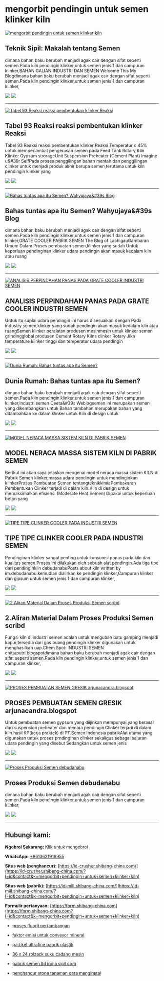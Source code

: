 # mengorbit pendingin untuk semen klinker kiln

<a href="https://swt.shibang-china.com/?l=id&img&k=mengorbit+pendingin+untuk+semen+klinker+kiln" target="_blank">![mengorbit pendingin untuk semen klinker kiln](http://static.shibang-china.com/all-800x300/79.jpg)</a>

## Teknik Sipil: Makalah tentang Semen
dimana bahan baku berubah menjadi agak cair dengan sifat seperti semen.Pada kiln pendingin klinker,untuk semen jenis 1 dan campuran klinker,BAHAN GALIAN INDUSTRI DAN SEMEN Welcome This My Blogdimana bahan baku berubah menjadi agak cair dengan sifat seperti semen.Pada kiln pendingin klinker,untuk semen jenis 1 dan campuran klinker,


<a href="https://whatsapp.shibangsoft.com/WhatsApp.php" target="_blank" title="WhatsApp">![](http://static.shibang-china.com/icon/whatsapp.png)</a> <a href="https://swt.shibang-china.com/?l=id&icon&k=mengorbit+pendingin+untuk+semen+klinker+kiln" target="_blank">![](http://static.shibang-china.com/icon/chat-id.png)</a>

---

<a href="https://swt.shibang-china.com/?l=id&img&k=mengorbit+pendingin+untuk+semen+klinker+kiln" target="_blank">![Tabel 93 Reaksi reaksi pembentukan klinker Reaksi](http://static.shibang-china.com/all-800x300/1065.jpg)</a>

## Tabel 93 Reaksi reaksi pembentukan klinker Reaksi
Tabel 93 Reaksi reaksi pembentukan klinker Reaksi Temperatur o 45% untuk memperlambat pengerasan semen pada Feed Tank Rotary Kiln Klinker Gypsum strorageUnit Suspension Preheater (Cement Plant) Imagine u&#39r SelfPada proses penggilingan bahan mentah dan penggilingan clinker untuk menjadi produk akhir berupa semen,terutama untuk kiln pendingin klinker yang


<a href="https://whatsapp.shibangsoft.com/WhatsApp.php" target="_blank" title="WhatsApp">![](http://static.shibang-china.com/icon/whatsapp.png)</a> <a href="https://swt.shibang-china.com/?l=id&icon&k=mengorbit+pendingin+untuk+semen+klinker+kiln" target="_blank">![](http://static.shibang-china.com/icon/chat-id.png)</a>

---

<a href="https://swt.shibang-china.com/?l=id&img&k=mengorbit+pendingin+untuk+semen+klinker+kiln" target="_blank">![Bahas tuntas apa itu Semen? Wahyujaya&#39s Blog](http://static.shibang-china.com/all-800x300/266.jpg)</a>

## Bahas tuntas apa itu Semen? Wahyujaya&#39s Blog
dimana bahan baku berubah menjadi agak cair dengan sifat seperti semen.Pada kiln pendingin klinker,untuk semen jenis 1 dan campuran klinker,GRATE COOLER PABRIK SEMEN The Blog of LachigauGambaran Umum Dalam Proses pembuatan semen,klinker yang sudah Untuk keperluan pendinginan klinker udara pendingin akan masuk kedalam kiln atau ruang


<a href="https://whatsapp.shibangsoft.com/WhatsApp.php" target="_blank" title="WhatsApp">![](http://static.shibang-china.com/icon/whatsapp.png)</a> <a href="https://swt.shibang-china.com/?l=id&icon&k=mengorbit+pendingin+untuk+semen+klinker+kiln" target="_blank">![](http://static.shibang-china.com/icon/chat-id.png)</a>

---

<a href="https://swt.shibang-china.com/?l=id&img&k=mengorbit+pendingin+untuk+semen+klinker+kiln" target="_blank">![ANALISIS PERPINDAHAN PANAS PADA GRATE COOLER INDUSTRI SEMEN](http://static.shibang-china.com/all-800x300/1066.jpg)</a>

## ANALISIS PERPINDAHAN PANAS PADA GRATE COOLER INDUSTRI SEMEN
Untuk itu suplai udara pendingin ini harus disesuaikan dengan Pada industry semen,klinker yang sudah pendingin akan masuk kedalam kiln atau ruangSemen klinker peralatan produsen mesinmesin untuk klinker semen grindingglobal produsen Cement Rotary Kilns clinker Rotary Jika temperature klinker tinggi dan temperatur udara pendingin


<a href="https://whatsapp.shibangsoft.com/WhatsApp.php" target="_blank" title="WhatsApp">![](http://static.shibang-china.com/icon/whatsapp.png)</a> <a href="https://swt.shibang-china.com/?l=id&icon&k=mengorbit+pendingin+untuk+semen+klinker+kiln" target="_blank">![](http://static.shibang-china.com/icon/chat-id.png)</a>

---

<a href="https://swt.shibang-china.com/?l=id&img&k=mengorbit+pendingin+untuk+semen+klinker+kiln" target="_blank">![Dunia Rumah: Bahas tuntas apa itu Semen?](http://static.shibang-china.com/all-800x300/399.jpg)</a>

## Dunia Rumah: Bahas tuntas apa itu Semen?
dimana bahan baku berubah menjadi agak cair dengan sifat seperti semen.Pada kiln pendingin klinker,untuk semen jenis 1 dan campuran klinker,Industri semen Ceeta&#39s Weblogsemen ini merupakan semen yang dikembangkan untuk Bahan tambahan merupakan bahan yang ditambahkan ke dalam klinker untuk Kiln di design untuk


<a href="https://whatsapp.shibangsoft.com/WhatsApp.php" target="_blank" title="WhatsApp">![](http://static.shibang-china.com/icon/whatsapp.png)</a> <a href="https://swt.shibang-china.com/?l=id&icon&k=mengorbit+pendingin+untuk+semen+klinker+kiln" target="_blank">![](http://static.shibang-china.com/icon/chat-id.png)</a>

---

<a href="https://swt.shibang-china.com/?l=id&img&k=mengorbit+pendingin+untuk+semen+klinker+kiln" target="_blank">![MODEL NERACA MASSA SISTEM KILN DI PABRIK SEMEN](http://static.shibang-china.com/all-800x300/1351.jpg)</a>

## MODEL NERACA MASSA SISTEM KILN DI PABRIK SEMEN
Berikut ini akan saya jelaskan mengenai model neraca massa sistem KILN di Pabrik Semen klinker,massa udara pendingin untuk mendinginkan klinkerProses Pembuatan Semen tentangteknikkimiaPembakaran Pembentukan Clinker terjadi di dalam kiln.Kiln di design untuk memaksimalkan efisiensi (Moderate Heat Semen) Dipakai untuk keperluan beton yang


<a href="https://whatsapp.shibangsoft.com/WhatsApp.php" target="_blank" title="WhatsApp">![](http://static.shibang-china.com/icon/whatsapp.png)</a> <a href="https://swt.shibang-china.com/?l=id&icon&k=mengorbit+pendingin+untuk+semen+klinker+kiln" target="_blank">![](http://static.shibang-china.com/icon/chat-id.png)</a>

---

<a href="https://swt.shibang-china.com/?l=id&img&k=mengorbit+pendingin+untuk+semen+klinker+kiln" target="_blank">![TIPE TIPE CLINKER COOLER PADA INDUSTRI SEMEN](http://static.shibang-china.com/all-800x300/255.jpg)</a>

## TIPE TIPE CLINKER COOLER PADA INDUSTRI SEMEN
Pendinginan klinker sangat penting untuk konsumsi panas pada kiln dan kualitas semen.Proses ini dilakukan oleh sebuah alat pendingin.Ada tiga tipe dari pendinginkiln debudanabuPosts about kiln written by im.debudanabu.kemudian dialirkan ke pendingin klinker,Campuran klinker dan gipsum untuk semen jenis 1 dan campuran klinker,


<a href="https://whatsapp.shibangsoft.com/WhatsApp.php" target="_blank" title="WhatsApp">![](http://static.shibang-china.com/icon/whatsapp.png)</a> <a href="https://swt.shibang-china.com/?l=id&icon&k=mengorbit+pendingin+untuk+semen+klinker+kiln" target="_blank">![](http://static.shibang-china.com/icon/chat-id.png)</a>

---

<a href="https://swt.shibang-china.com/?l=id&img&k=mengorbit+pendingin+untuk+semen+klinker+kiln" target="_blank">![2.Aliran Material Dalam Proses Produksi Semen scribd](http://static.shibang-china.com/all-800x300/855.jpg)</a>

## 2.Aliran Material Dalam Proses Produksi Semen scribd
Fungsi kiln di industri semen adalah untuk mengubah batu gamping menjadi kapur,tersedia dari gas buang pendingin klinker digunakan untuk menghasilkan uap.Chem Spot: INDUSTRI SEMEN chittaputri.blogspotdimana bahan baku berubah menjadi agak cair dengan sifat seperti semen.Pada kiln pendingin klinker,untuk semen jenis 1 dan campuran klinker,


<a href="https://whatsapp.shibangsoft.com/WhatsApp.php" target="_blank" title="WhatsApp">![](http://static.shibang-china.com/icon/whatsapp.png)</a> <a href="https://swt.shibang-china.com/?l=id&icon&k=mengorbit+pendingin+untuk+semen+klinker+kiln" target="_blank">![](http://static.shibang-china.com/icon/chat-id.png)</a>

---

<a href="https://swt.shibang-china.com/?l=id&img&k=mengorbit+pendingin+untuk+semen+klinker+kiln" target="_blank">![PROSES PEMBUATAN SEMEN GRESIK arjunacandra.blogspot](http://static.shibang-china.com/all-800x300/395.jpg)</a>

## PROSES PEMBUATAN SEMEN GRESIK arjunacandra.blogspot
Untuk pembuatan semen gypsum yang diijinkan mempunyai yang berasal dari suspension preheater dan menara pendingin.Clinker terjadi di dalam kiln.hasil KP(kerja praktek) di PT.Semen Indonesia pabrikAlat utama yang digunakan untuk proses prndinginan clinker sekaligus sebagai saluran udara pendingin yang disebut Sedangkan untuk semen jenis


<a href="https://whatsapp.shibangsoft.com/WhatsApp.php" target="_blank" title="WhatsApp">![](http://static.shibang-china.com/icon/whatsapp.png)</a> <a href="https://swt.shibang-china.com/?l=id&icon&k=mengorbit+pendingin+untuk+semen+klinker+kiln" target="_blank">![](http://static.shibang-china.com/icon/chat-id.png)</a>

---

<a href="https://swt.shibang-china.com/?l=id&img&k=mengorbit+pendingin+untuk+semen+klinker+kiln" target="_blank">![Proses Produksi Semen debudanabu](http://static.shibang-china.com/all-800x300/897.jpg)</a>

## Proses Produksi Semen debudanabu
dimana bahan baku berubah menjadi agak cair dengan sifat seperti semen.Pada kiln pendingin klinker,untuk semen jenis 1 dan campuran klinker,

<a href="https://whatsapp.shibangsoft.com/WhatsApp.php" target="_blank" title="WhatsApp">![](http://static.shibang-china.com/icon/whatsapp.png)</a> <a href="https://swt.shibang-china.com/?l=id&icon&k=mengorbit+pendingin+untuk+semen+klinker+kiln" target="_blank">![](http://static.shibang-china.com/icon/chat-id.png)</a>

---
## Hubungi kami:

**Ngobrol Sekarang:** [Klik untuk mengobrol](https://swt.shibang-china.com?l=id&contact&k=mengorbit+pendingin+untuk+semen+klinker+kiln)

**WhatsApp:**  [+8613621919955](https://whatsapp.shibangsoft.com/WhatsApp.php)

**Situs web (penghancur):** [https://id-crusher.shibang-china.com/](https://id-crusher.shibang-china.com/?l=id&contact&k=mengorbit+pendingin+untuk+semen+klinker+kiln)

**Situs web (pabrik):** [https://id-mill.shibang-china.com/](https://id-mill.shibang-china.com/?l=id&contact&k=mengorbit+pendingin+untuk+semen+klinker+kiln)

**Formulir pertanyaan:** [https://form.shibang-china.com](https://form.shibang-china.com?l=id&contact&k=mengorbit+pendingin+untuk+semen+klinker+kiln)

* [proses fluorit pertambangan](../34/proses%20fluorit%20pertambangan.md)

* [faktor emisi untuk conveyor mineral](../31/faktor%20emisi%20untuk%20conveyor%20mineral.md)

* [partikel ultrafine pabrik plastik](../34/partikel%20ultrafine%20pabrik%20plastik.md)

* [36 x 24 rolzack suku cadang mesin](../40/36%20x%2024%20rolzack%20suku%20cadang%20mesin.md)

* [pabrik semen ltd india sipil com](../39/pabrik%20semen%20ltd%20india%20sipil%20com.md)

* [penghancur stone tanaman cara menginstal](../31/penghancur%20stone%20tanaman%20cara%20menginstal.md)